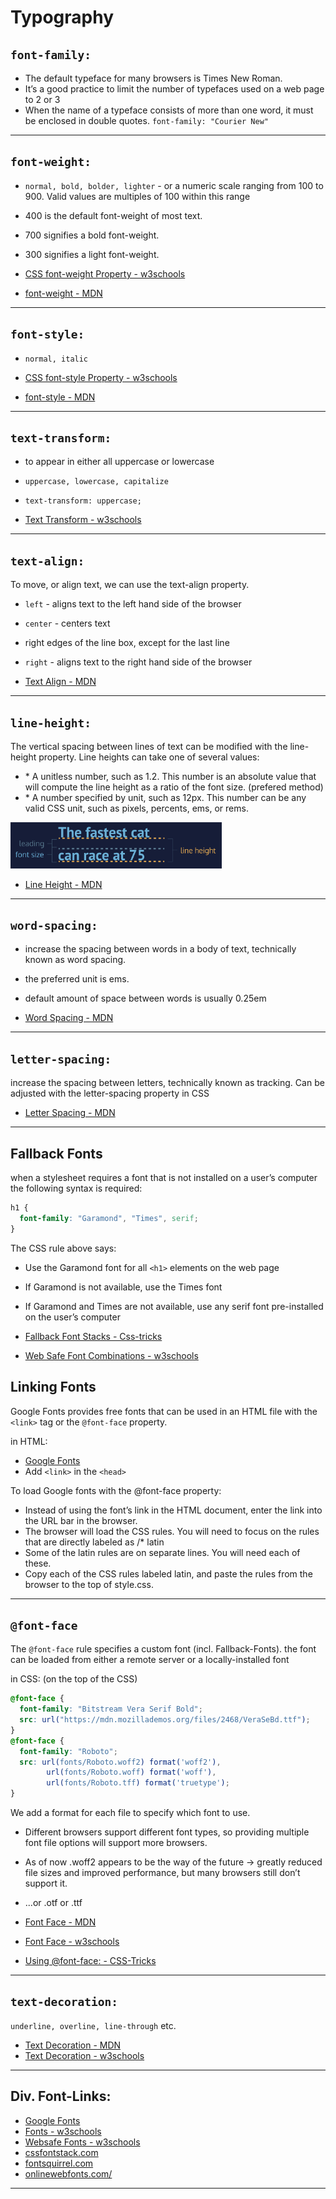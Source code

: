 
# Typography

## `font-family:`

- The default typeface for many browsers is Times New Roman.
- It’s a good practice to limit the number of typefaces used on a web page to 2 or 3
- When the name of a typeface consists of more than one word, it must be enclosed in double quotes. `font-family: "Courier New"`

------

## `font-weight:`

- `normal, bold, bolder, lighter` - or a numeric scale ranging from 100 to 900. Valid values are multiples of 100 within this range
- 400 is the default font-weight of most text.
- 700 signifies a bold font-weight.
- 300 signifies a light font-weight.

- [CSS font-weight Property - w3schools](https://www.w3schools.com/cssref/pr_font_weight.asp)
- [font-weight - MDN](https://developer.mozilla.org/en-US/docs/Web/CSS/font-weight)

------

## `font-style:`

- `normal, italic`

- [CSS font-style Property - w3schools](https://www.w3schools.com/cssref/pr_font_font-style.asp)
- [font-style - MDN](https://developer.mozilla.org/de/docs/Web/CSS/font-style)

------

## `text-transform:`

- to appear in either all uppercase or lowercase
- `uppercase, lowercase, capitalize`
- `text-transform: uppercase;`

- [Text Transform - w3schools](https://www.w3schools.com/cssref/pr_text_text-transform.asp)

------

## `text-align:`

To move, or align text, we can use the text-align property.

- `left` - aligns text to the left hand side of the browser
- `center` - centers text
- right edges of the line box, except for the last line

- `right` - aligns text to the right hand side of the browser

- [Text Align - MDN](https://developer.mozilla.org/en-US/docs/Web/CSS/text-align)

------

## `line-height:`

The vertical spacing between lines of text can be modified with the line-height property. Line heights can take one of several values:

- \* A unitless number, such as 1.2. This number is an absolute value that will compute the line height as a ratio of the font size. (prefered method)
- \* A number specified by unit, such as 12px. This number can be any valid CSS unit, such as pixels, percents, ems, or rems.

<img src="assets/css%20line%20height.png" alt="css line height" style="zoom:33%;" />

- [Line Height - MDN](https://developer.mozilla.org/en-US/docs/Web/CSS/line-height)

------

## `word-spacing:`

- increase the spacing between words in a body of text, technically known as word spacing.
- the preferred unit is ems.
- default amount of space between words is usually 0.25em

- [Word Spacing - MDN](https://developer.mozilla.org/en-US/docs/Web/CSS/word-spacing)

------

## `letter-spacing:`

increase the spacing between letters, technically known as tracking. Can be adjusted with the letter-spacing property in CSS

- [Letter Spacing - MDN](https://developer.mozilla.org/en-US/docs/Web/CSS/letter-spacing)

------

## Fallback Fonts

when a stylesheet requires a font that is not installed on a user’s computer the following syntax is required:

```css
h1 {
  font-family: "Garamond", "Times", serif;
}
```

The CSS rule above says:

- Use the Garamond font for all `<h1>` elements on the web page
- If Garamond is not available, use the Times font
- If Garamond and Times are not available, use any serif font pre-installed on the user’s computer

- [Fallback Font Stacks - Css-tricks](https://css-tricks.com/css-basics-fallback-font-stacks-robust-web-typography/)
- [Web Safe Font Combinations - w3schools](https://www.w3schools.com/cssref/css_websafe_fonts.asp)

## Linking Fonts

Google Fonts provides free fonts that can be used in an HTML file with the `<link>` tag or the `@font-face` property.

in HTML:

- [Google Fonts](https://fonts.google.com/)
- Add `<link>` in the `<head>`

To load Google fonts with the @font-face property:

- Instead of using the font’s link in the HTML document, enter the link into the URL bar in the browser.
- The browser will load the CSS rules. You will need to focus on the rules that are directly labeled as /* latin
- Some of the latin rules are on separate lines. You will need each of these.
- Copy each of the CSS rules labeled latin, and paste the rules from the browser to the top of style.css.

------

## `@font-face`

The `@font-face` rule specifies a custom font (incl. Fallback-Fonts). the font can be loaded from either a remote server or a locally-installed font

in CSS: (on the top of the CSS)

```css
@font-face {
  font-family: "Bitstream Vera Serif Bold";
  src: url("https://mdn.mozillademos.org/files/2468/VeraSeBd.ttf");
}
@font-face {
  font-family: "Roboto";
  src: url(fonts/Roboto.woff2) format('woff2'),
        url(fonts/Roboto.woff) format('woff'),
        url(fonts/Roboto.tff) format('truetype');
} 
```

We add a format for each file to specify which font to use.

- Different browsers support different font types, so providing multiple font file options will support more browsers.
- As of now .woff2 appears to be the way of the future -> greatly reduced file sizes and improved performance, but many browsers still don’t support it.
- ...or .otf or .ttf

- [Font Face - MDN](https://developer.mozilla.org/en-US/docs/Web/CSS/@font-face)
- [Font Face - w3schools](https://www.w3schools.com/cssref/css3_pr_font-face_rule.asp)
- [Using @font-face: - CSS-Tricks](https://css-tricks.com/snippets/css/using-font-face/)

------

## `text-decoration:`

`underline, overline, line-through` etc.

- [Text Decoration - MDN](https://developer.mozilla.org/en-US/docs/Web/CSS/text-decoration)
- [Text Decoration - w3schools](https://www.w3schools.com/cssref/pr_text_text-decoration.asp)

------

## Div. Font-Links:

- [Google Fonts](https://fonts.google.com/)
- [Fonts - w3schools](https://www.w3schools.com/css/css_font.asp)
- [Websafe Fonts - w3schools](https://www.w3schools.com/cssref/css_websafe_fonts.asp)
- [cssfontstack.com](https://www.cssfontstack.com)
- [fontsquirrel.com](https://www.fontsquirrel.com)
- [onlinewebfonts.com/](https://www.onlinewebfonts.com/)

------